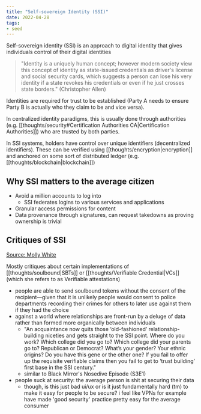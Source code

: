 ```yaml
---
title: "Self-sovereign Identity (SSI)"
date: 2022-04-28
tags:
- seed
---
```


Self-sovereign identity (SSI) is an approach to digital identity that gives individuals control of their digital identities

> "Identity is a uniquely human concept; however modern society view this concept of identity as state-issued credentials as driver's license and social security cards, which suggests a person can lose his very identity if a state revokes his credentials or even if he just crosses state borders." (Christopher Allen)

Identities are required for trust to be established (Party A needs to ensure Party B is actually who they claim to be and vice versa).

In centralized identity paradigms, this is usually done through authorities (e.g. [[thoughts/security#Certification Authorities CA|Certification Authorities]]) who are trusted by both parties.

In SSI systems, holders have control over unique identifiers (decentralized identifiers). These can be verified using [[thoughts/encryption|encryption]] and anchored on some sort of distributed ledger (e.g. [[thoughts/blockchain|blockchain]])

## Why SSI matters to the average citizen
- Avoid a million accounts to log into
	- SSI federates logins to various services and applications
- Granular access permissions for content
- Data provenance through signatures, can request takedowns as proving ownership is trivial

## Critiques of SSI
[Source: Molly White](https://blog.mollywhite.net/is-acceptably-non-dystopian-self-sovereign-identity-even-possible/)

Mostly critiques about certain implementations of [[thoughts/soulbound|SBTs]] or [[thoughts/Verifiable Credential|VCs]] (which she refers to as Verifiable attestations)
- people are able to send soulbound tokens without the consent of the recipient—given that it is unlikely people would consent to police departments recording their crimes for others to later use against them if they had the choice
- against a world where relationships are front-run by a deluge of data rather than formed more organically between individuals
	- "An acquaintance now quits those ‘old-fashioned’ relationship-building niceties and gets straight to the SSI point. Where do you work? Which college did you go to? Which college did your parents go to? Republican or Democrat? What’s your gender? Your ethnic origins? Do you have this gene or the other one? If you fail to offer up the requisite verifiable claims then you fail to get to ‘trust building’ first base in the SSI century."
	- similar to Black Mirror's Nosedive Episode (S3E1)
- people suck at security: the average person is shit at securing their data
	- though, is this just bad ui/ux or is it just fundamentally hard (tm) to make it easy for people to be secure? i feel like VPNs for example have made 'good security' practice pretty easy for the average consumer